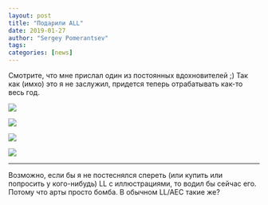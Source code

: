 ```yaml
---
layout: post
title: "Подарили ALL"
date: 2019-01-27
author: "Sergey Pomerantsev"
tags:
categories: [news]
---
```


Смотрите, что мне прислал один из постоянных вдохновителей ;)
Так как (имхо) это я не заслужил, придется теперь отрабатывать как-то весь год.

![](https://paper-attachments.dropbox.com/s_70F74CDB9C58412E17DCCDDE66F1ED4DF95AE98CCB29ADEA51443CDBA098D9F0_1586019375698_file.png)

![](https://paper-attachments.dropbox.com/s_70F74CDB9C58412E17DCCDDE66F1ED4DF95AE98CCB29ADEA51443CDBA098D9F0_1586019380920_file.png)

![](https://paper-attachments.dropbox.com/s_70F74CDB9C58412E17DCCDDE66F1ED4DF95AE98CCB29ADEA51443CDBA098D9F0_1586019448890_file.png)

![](https://paper-attachments.dropbox.com/s_70F74CDB9C58412E17DCCDDE66F1ED4DF95AE98CCB29ADEA51443CDBA098D9F0_1586019455343_file.png)

----------

Возможно, если бы я не постеснялся спереть (или купить или попросить у кого-нибудь) LL с иллюстрациями, то водил бы сейчас его. Потому что арты просто бомба. В обычном LL/AEC такие же?
